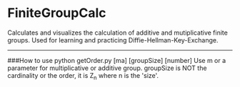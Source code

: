 # FiniteGroupCalc
Calculates and visualizes the calculation of additive and mutiplicative finite groups. Used for learning and practicing Diffie-Hellman-Key-Exchange.
___
###How to use
python getOrder.py [ma] [groupSize] [number]
Use m or a parameter for multiplicative or additive group.
groupSize is NOT the cardinality or the order, it is Z<sub>n</sub> where n is the 'size'.
